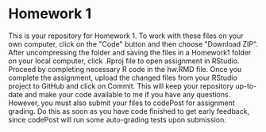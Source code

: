 # Homework 1

This is your repository for Homework 1. To work with these files on your own computer, click on the "Code" button and then choose "Download ZIP". After uncompressing the folder and saving the files in a Homework1 folder on your local computer, click .Rproj file to open assignment in RStudio. Proceed by completing necessary R code in the hw.RMD file. Once you complete the assignment, upload the changed files from your RStudio project to GitHub and click on Commit. This will keep your repository up-to-date and make your code available to me if you have any questions. However, you must also submit your files to codePost for assignment grading. Do this as soon as you have code finished to get early feedback, since codePost will run some auto-grading tests upon submission. 
